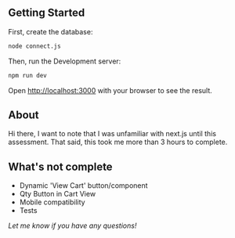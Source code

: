 ## Getting Started

First, create the database:

```bash
node connect.js
```

Then, run the Development server:

```bash
npm run dev
```

Open [http://localhost:3000](http://localhost:3000) with your browser to see the result.

## About

Hi there, I want to note that I was unfamiliar with next.js until this assessment. That said, this took me more than 3 hours to complete.

## What's not complete

- Dynamic 'View Cart' button/component
- Qty Button in Cart View
- Mobile compatibility
- Tests

_Let me know if you have any questions!_
